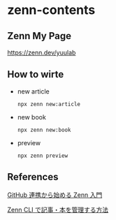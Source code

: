 # zenn-contents

## Zenn My Page

https://zenn.dev/yuulab

## How to wirte

- new article
  ```
  npx zenn new:article
  ```
- new book
  ```
  npx zenn new:book
  ```
- preview
  ```
  npx zenn preview
  ```

## References

[GitHub 連携から始める Zenn 入門](https://zenn.dev/normalsalt/articles/github-zenn-introduction)

[Zenn CLI で記事・本を管理する方法](https://zenn.dev/zenn/articles/zenn-cli-guide)
